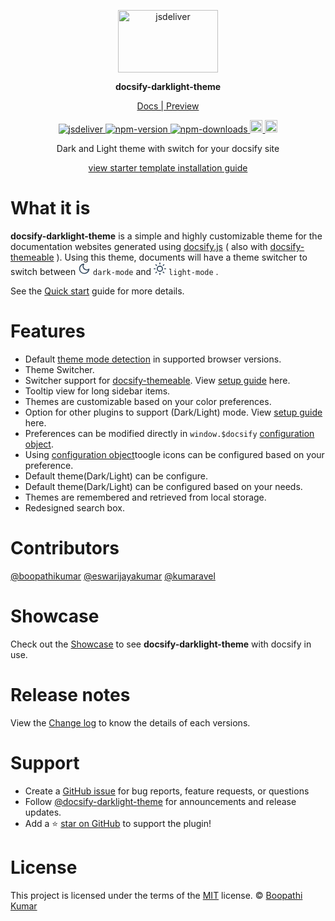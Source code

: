 
<p align="center">
    <a href="https://docsify-darklight-theme.boopathikumar.me">
        <img src="https://cdn.jsdelivr.net/npm/docsify-darklight-theme@latest/icons/docsify-darklight-theme-logo.png" style="width: 160px;height: 100px;" alt="jsdeliver"> 
    </a>
</p>
<p align="center"> 
    <b>docsify-darklight-theme</b>
</p>    
<p align="center" >
    <a target="_blank" href="https://docsify-darklight-theme.boopathikumar.me/"> Docs | Preview</a>
</p>

<p align="center">
    <a href="https://www.jsdelivr.com/package/npm/docsify-darklight-theme">
        <img src="https://data.jsdelivr.com/v1/package/npm/docsify-darklight-theme/badge?style=rounded" alt="jsdeliver">
    </a>
    <a href="https://badge.fury.io/js/docsify-darklight-theme">
        <img src="https://badge.fury.io/js/docsify-darklight-theme.svg" alt="npm-version">
    </a>
    <a href="https://badge.fury.io/js/docsify-darklight-theme">
        <img src="https://img.shields.io/badge/dynamic/json?url=https://api.npmjs.org/downloads/point/2020-01-01:2050-01-01/docsify-darklight-theme&label=npm%20downloads&query=$.downloads&color=informational" alt="npm-downloads">
    </a>
    <a href="https://badge.fury.io/gh/boopathikumar018%2Fdocsify-darklight-theme">
        <img src="https://badge.fury.io/gh/boopathikumar018%2Fdocsify-darklight-theme.svg" alt="GitHub version" height="20">
    </a>
    <a href="https://opensource.org/licenses/MIT">
        <img src="https://img.shields.io/badge/License-MIT-yellow.svg" alt="licenses" height="20">
    </a>
</p>

<p align="center"> Dark and Light theme with switch for your docsify site</p>

<p align="center" >
    <a target="_blank" href="https://docsify-darklight-theme.boopathikumar.me/#/installation"> view starter template installation guide</a>
</p>

# What it is


**docsify-darklight-theme**  is a simple and highly customizable theme for the documentation websites generated using [docsify.js](https://docsify.js.org/) ( also with [docsify-themeable](https://jhildenbiddle.github.io/docsify-themeable/#/) ). Using this theme, documents will have a theme switcher to switch between <svg xmlns="http://www.w3.org/2000/svg" width="20" height="20" viewBox="0 0 24 24" fill="#ffffff" stroke="#34495e" stroke-width="2" stroke-linecap="round" stroke-linejoin="round" class="feather feather-moon"><path d="M21 12.79A9 9 0 1 1 11.21 3 7 7 0 0 0 21 12.79z"></path></svg> `dark-mode` and <svg xmlns="http://www.w3.org/2000/svg" width="20" height="20" viewBox="0 0 24 24" fill="#ffffff" stroke="#34495e" stroke-width="2" stroke-linecap="round" stroke-linejoin="round" class="feather feather-sun"><circle cx="12" cy="12" r="5"></circle><line x1="12" y1="1" x2="12" y2="3"></line><line x1="12" y1="21" x2="12" y2="23"></line><line x1="4.22" y1="4.22" x2="5.64" y2="5.64"></line><line x1="18.36" y1="18.36" x2="19.78" y2="19.78"></line><line x1="1" y1="12" x2="3" y2="12"></line><line x1="21" y1="12" x2="23" y2="12"></line><line x1="4.22" y1="19.78" x2="5.64" y2="18.36"></line><line x1="18.36" y1="5.64" x2="19.78" y2="4.22"></line></svg> `light-mode` .

See the [Quick start](https://docsify-darklight-theme.boopathikumar.me/#/installation) guide for more details.

# Features

- Default [theme mode detection](https://docsify-darklight-theme.boopathikumar.me/#/configuration?id=default-browser-theme-detection) in supported browser versions.
- Theme Switcher.
- Switcher support for [docsify-themeable](https://jhildenbiddle.github.io/docsify-themeable/#/). View [setup guide](https://docsify-darklight-theme.boopathikumar.me/#/docsifyThemeable) here.
- Tooltip view for long sidebar items.
- Themes are customizable based on your color preferences.
- Option for other plugins to support (Dark/Light) mode. View [setup guide](https://docsify-darklight-theme.boopathikumar.me/#/themeSupport) here.
- Preferences can be modified directly in `window.$docsify` [configuration object](https://docsify-darklight-theme.boopathikumar.me/#/configuration).
- Using [configuration object](https://docsify-darklight-theme.boopathikumar.me/#/configuration)toogle icons can be configured based on your preference.
- Default theme(Dark/Light) can be configure.
- Default theme(Dark/Light) can be configured based on your needs.
- Themes are remembered and retrieved from local storage.
- Redesigned search box.

# Contributors

[@boopathikumar](//boopathikumar.me) [@eswarijayakumar](https://github.com/eswarijayakumar) [@kumaravel](//kumaravel.me)

# Showcase

Check out the [Showcase](https://docsify-darklight-theme.boopathikumar.me/#/showcase) to see **docsify-darklight-theme** with docsify in use.

# Release notes

View the [Change log](https://docsify-darklight-theme.boopathikumar.me/#/changelog) to know the details of each versions.

# Support

- Create a [GitHub issue](https://github.com/boopathikumar018/docsify-darklight-theme/issues) for bug reports, feature requests, or questions
- Follow [@docsify-darklight-theme](https://twitter.com/docsifyDrkLtThm) for announcements and release updates.
- Add a ⭐️ [star on GitHub](https://github.com/boopathikumar018/docsify-darklight-theme) to support the plugin!


# License

This project is licensed under the terms of the [MIT](https://github.com/boopathikumar018/docsify-darklight-theme/blob/master/LICENSE) license.
 © [Boopathi Kumar](https://boopathikumar.me)